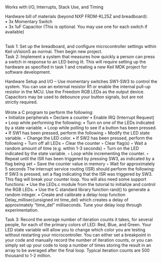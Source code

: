 Works with I/O, Interrupts, Stack Use, and Timing <br/>

Hardware bill of materials (beyond NXP FRDM-KL25Z and breadboard): <br/>
• 3x Momentary Switch <br/>
• 3x 1uF Capacitor (This is optional. You may use one for each switch if available) <br/> <br/>

Task 1: Set up the breadboard, and configure microcontroller settings within Keil uVision5 as normal. Then begin new project. <br/>
Task 2: Implement a system that measures how quickly a person can press a switch in response
to an LED being lit. This will require setting up the hardware as specified in task 1
and creating a new Keil MDK project for software development. <br/>

Hardware Setup and I/O – Use momentary switches SW1-SW3 to control the system. You can
use an external resistor R1 or enable the internal pull-up resistor in the MCU. Use the Freedom
RGB LEDs as the output device. Capacitors may be used to debounce your button signals, but
are not strictly required. <br/> <br/>
Wrote a C program to perform the following: <br/>
• Initialize peripherals
• Declare a counter
• Enable IRQ (Interrupt Request)
• Loop while performing the following:
• Turn on one of the LEDs indicated by a state variable.
• Loop while polling to see if a button has been pressed.
• If SW1 has been pressed, perform the following
◦ Modify the LED state variable.
◦ Change the LED color.
• If SW2 has been pressed, perform the following
◦ Turn off all LEDs
◦ Clear the counter
◦ Clear flag(s)
◦ Wait a random amount of time (e.g. within 1-3 seconds)
◦ Turn on the LED indicated by the state variable.
◦ Loop while incrementing the counter.
◦ Repeat until the ISR has been triggered by pressing SW3, as indicated by a
flag being set
◦ Save the counter value in memory
◦ Wait for approximately 5 seconds
The interrupt service routing (ISR) should perform the following:
If SW3 is pressed, set a flag indicating that the ISR was triggered by SW3.
This flag will break your counter loop.
You will also need some support functions:
• Use the LEDs.c module from the tutorial to initialize and control the RGB LEDs.
• Use the C standard library function rand() to generate a random integer.
• Create and calibrate a delay-loop function Delay_millisec(unsigned int time_del)
which creates a delay of approximately “time_del” milliseconds. Tune your
delay loop through experimentation.

Task 3: Record the average number of iteration counts it takes, for several people, for each of the
primary colors of LED: Red, Blue, and Green. Your LED state variable will allow you to change
which color you are testing without restarting your microcontroller. You can either set a
breakpoint in your code and manually record the number of iteration counts, or you can simply
set up your code to loop a number of times storing the result in an array to be averaged after the
final loop.
Typical iteration counts are 500 thousand to 1-2 million.
